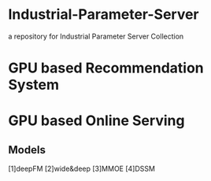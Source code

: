 # Industrial-Parameter-Server
a repository for Industrial Parameter Server Collection




# GPU based Recommendation System




# GPU based Online Serving




## Models

[1]deepFM
[2]wide&deep
[3]MMOE
[4]DSSM
